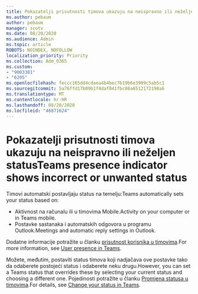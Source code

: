 ```yaml
---
title: Pokazatelji prisutnosti timova ukazuju na neispravno ili neželjen status
ms.author: pebaum
author: pebaum
manager: scotv
ms.date: 08/20/2020
ms.audience: Admin
ms.topic: article
ROBOTS: NOINDEX, NOFOLLOW
localization_priority: Priority
ms.collection: Adm_O365
ms.custom:
- "9003301"
- "6205"
ms.openlocfilehash: feccc165dd4cdaea4b4bec7b19b6e3909c5ab5c1
ms.sourcegitcommit: 5a76ffd17b09b1f4daf041fbc08a6512172198a6
ms.translationtype: MT
ms.contentlocale: hr-HR
ms.lasthandoff: 08/20/2020
ms.locfileid: "46871624"
---
```

# <a name="teams-presence-indicator-shows-incorrect-or-unwanted-status"></a><span data-ttu-id="f3573-102">Pokazatelji prisutnosti timova ukazuju na neispravno ili neželjen status</span><span class="sxs-lookup"><span data-stu-id="f3573-102">Teams presence indicator shows incorrect or unwanted status</span></span>

<span data-ttu-id="f3573-103">Timovi automatski postavljaju status na temelju:</span><span class="sxs-lookup"><span data-stu-id="f3573-103">Teams automatically sets your status based on:</span></span>

- <span data-ttu-id="f3573-104">Aktivnost na računalu ili u timovima Mobile.</span><span class="sxs-lookup"><span data-stu-id="f3573-104">Activity on your computer or in Teams mobile.</span></span>
- <span data-ttu-id="f3573-105">Postavke sastanaka i automatskih odgovora u programu Outlook.</span><span class="sxs-lookup"><span data-stu-id="f3573-105">Meetings and automatic reply settings in Outlook.</span></span>

<span data-ttu-id="f3573-106">Dodatne informacije potražite u članku [prisutnost korisnika u timovima](https://docs.microsoft.com/microsoftteams/presence-admins).</span><span class="sxs-lookup"><span data-stu-id="f3573-106">For more information, see [User presence in Teams](https://docs.microsoft.com/microsoftteams/presence-admins).</span></span>  

<span data-ttu-id="f3573-107">Možete, međutim, postaviti status timova koji nadjačava ove postavke tako da odaberete postojeći status i odaberete neku drugu.</span><span class="sxs-lookup"><span data-stu-id="f3573-107">However, you can set a Teams status that overrides these by selecting your current status and choosing a different one.</span></span> <span data-ttu-id="f3573-108">Pojedinosti potražite u članku [Promjena statusa u timovima](https://support.microsoft.com/office/change-your-status-in-teams-ce36ed14-6bc9-4775-a33e-6629ba4ff78e).</span><span class="sxs-lookup"><span data-stu-id="f3573-108">For details, see [Change your status in Teams](https://support.microsoft.com/office/change-your-status-in-teams-ce36ed14-6bc9-4775-a33e-6629ba4ff78e).</span></span>